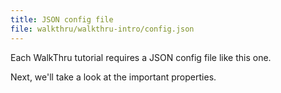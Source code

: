 ```yaml
---
title: JSON config file
file: walkthru/walkthru-intro/config.json
---
```


Each WalkThru tutorial requires a JSON config file like this one. 

Next, we'll take a look at the important properties.
